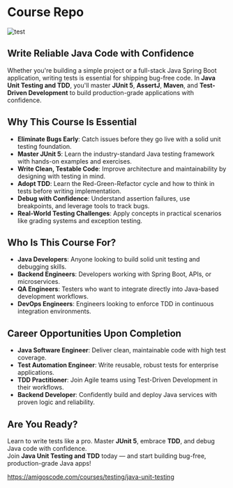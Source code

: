 # Course Repo 

![test](https://github.com/user-attachments/assets/b040c1ee-a32a-466c-9e92-3e77c089553f)

## Write Reliable Java Code with Confidence  

Whether you're building a simple project or a full-stack Java Spring Boot application, writing tests is essential for shipping bug-free code. In **Java Unit Testing and TDD**, you'll master **JUnit 5**, **AssertJ**, **Maven**, and **Test-Driven Development** to build production-grade applications with confidence.

## Why This Course Is Essential

- **Eliminate Bugs Early**: Catch issues before they go live with a solid unit testing foundation.  
- **Master JUnit 5**: Learn the industry-standard Java testing framework with hands-on examples and exercises.  
- **Write Clean, Testable Code**: Improve architecture and maintainability by designing with testing in mind.  
- **Adopt TDD**: Learn the Red-Green-Refactor cycle and how to think in tests before writing implementation.  
- **Debug with Confidence**: Understand assertion failures, use breakpoints, and leverage tools to track bugs.  
- **Real-World Testing Challenges**: Apply concepts in practical scenarios like grading systems and exception testing.  

## Who Is This Course For?

- **Java Developers**: Anyone looking to build solid unit testing and debugging skills.  
- **Backend Engineers**: Developers working with Spring Boot, APIs, or microservices.  
- **QA Engineers**: Testers who want to integrate directly into Java-based development workflows.  
- **DevOps Engineers**: Engineers looking to enforce TDD in continuous integration environments.  

## Career Opportunities Upon Completion

- **Java Software Engineer**: Deliver clean, maintainable code with high test coverage.  
- **Test Automation Engineer**: Write reusable, robust tests for enterprise applications.  
- **TDD Practitioner**: Join Agile teams using Test-Driven Development in their workflows.  
- **Backend Developer**: Confidently build and deploy Java services with proven logic and reliability.  

## Are You Ready?

Learn to write tests like a pro. Master **JUnit 5**, embrace **TDD**, and debug Java code with confidence.  
Join **Java Unit Testing and TDD** today — and start building bug-free, production-grade Java apps!

https://amigoscode.com/courses/testing/java-unit-testing
